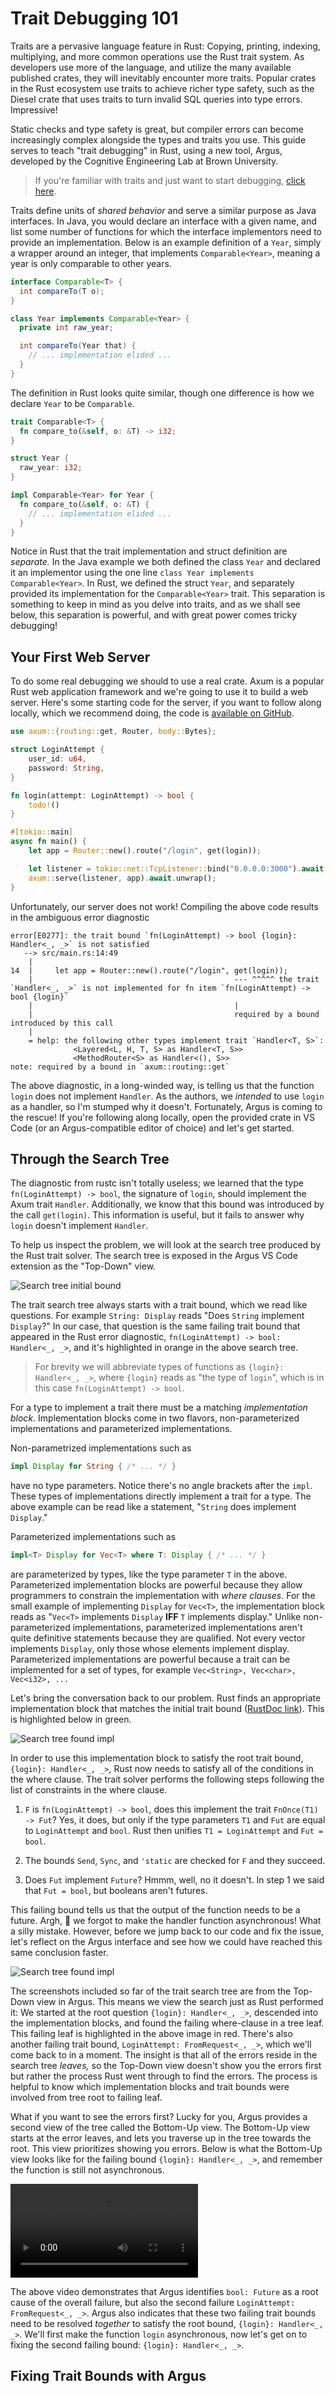 # Trait Debugging 101

Traits are a pervasive language feature in Rust: Copying, printing, indexing, multiplying, and more common operations use the Rust trait system. As developers use more of the language, and utilize the many available published crates, they will inevitably encounter more traits. Popular crates in the Rust ecosystem use traits to achieve richer type safety, such as the Diesel crate that uses traits to turn invalid SQL queries into type errors. Impressive!

Static checks and type safety is great, but compiler errors can become increasingly complex alongside the types and traits you use. This guide serves to teach "trait debugging" in Rust, using a new tool, Argus, developed by the Cognitive Engineering Lab at Brown University.

> If you're familiar with traits and just want to start debugging, [click here](#your-first-web-server).

Traits define units of *shared behavior* and serve a similar purpose as Java interfaces. In Java, you would declare an interface with a given name, and list some number of functions for which the interface implementors need to provide an implementation. Below is an example definition of a `Year`, simply a wrapper around an integer, that implements `Comparable<Year>`, meaning a year is only comparable to other years.

```java
interface Comparable<T> {
  int compareTo(T o);
}

class Year implements Comparable<Year> {
  private int raw_year;

  int compareTo(Year that) {
    // ... implementation elided ...
  }
}
```

The definition in Rust looks quite similar, though one difference is how we declare `Year` to be `Comparable`.

```rust
trait Comparable<T> {
  fn compare_to(&self, o: &T) -> i32;
}

struct Year {
  raw_year: i32;
}

impl Comparable<Year> for Year {
  fn compare_to(&self, o: &T) {
    // ... implementation elided ...
  }
}
```

Notice in Rust that the trait implementation and struct definition are *separate.* In the Java example we both defined the class `Year` and declared it an implementor using the one line `class Year implements Comparable<Year>`. In Rust, we defined the struct `Year`, and separately provided its implementation for the `Comparable<Year>` trait. This separation is something to keep in mind as you delve into traits, and as we shall see below, this separation is powerful, and with great power comes tricky debugging!

## Your First Web Server

To do some real debugging we should to use a real crate. Axum is a popular Rust web application framework and we're going to use it to build a web server. Here's some starting code for the server, if you want to follow along locally, which we recommend doing, the code is [available on GitHub](TODO).

```rust 
use axum::{routing::get, Router, body::Bytes};

struct LoginAttempt {
    user_id: u64,
    password: String,
}

fn login(attempt: LoginAttempt) -> bool {
    todo!()
}

#[tokio::main]
async fn main() {
    let app = Router::new().route("/login", get(login));

    let listener = tokio::net::TcpListener::bind("0.0.0.0:3000").await.unwrap();
    axum::serve(listener, app).await.unwrap();
}
```

Unfortunately, our server does not work! Compiling the above code results in the ambiguous error diagnostic

```text 
error[E0277]: the trait bound `fn(LoginAttempt) -> bool {login}: Handler<_, _>` is not satisfied
   --> src/main.rs:14:49
    |
14  |     let app = Router::new().route("/login", get(login));
    |                                             --- ^^^^^ the trait `Handler<_, _>` is not implemented for fn item `fn(LoginAttempt) -> bool {login}`            
    |                                             |
    |                                             required by a bound introduced by this call
    |
    = help: the following other types implement trait `Handler<T, S>`:
              <Layered<L, H, T, S> as Handler<T, S>>
              <MethodRouter<S> as Handler<(), S>>
note: required by a bound in `axum::routing::get`
```

The above diagnostic, in a long-winded way, is telling us that the function `login` does not implement `Handler`. As the authors, we *intended* to use `login` as a handler, so I'm stumped why it doesn't. Fortunately, Argus is coming to the rescue! If you're following along locally, open the provided crate in VS Code (or an Argus-compatible editor of choice) and let's get started.

## Through the Search Tree

The diagnostic from rustc isn't totally useless; we learned that the type `fn(LoginAttempt) -> bool`, the signature of `login`, should implement the Axum trait `Handler`. Additionally, we know that this bound was introduced by the call `get(login)`. This information is useful, but it fails to answer why `login` doesn't implement `Handler`.

To help us inspect the problem, we will look at the search tree produced by the Rust trait solver. The search tree is exposed in the Argus VS Code extension as the "Top-Down" view.

![Search tree initial bound](assets/axum-hello-server/top-down-root-highlighted.png)

The trait search tree always starts with a trait bound, which we read like questions. For example `String: Display` reads "Does `String` implement `Display`?" In our case, that question is the same failing trait bound that appeared in the Rust error diagnostic, `fn(LoginAttempt) -> bool: Handler<_, _>`, and it's highlighted in orange in the above search tree. 

> For brevity we will abbreviate types of functions as `{login}: Handler<_, _>`, where `{login}` reads as "the type of `login`", which is in this case `fn(LoginAttempt) -> bool`.

For a type to implement a trait there must be a matching *implementation block*. Implementation blocks come in two flavors, non-parameterized implementations and parameterized implementations. 

Non-parametrized implementations such as 

```rust 
impl Display for String { /* ... */ }
```

have no type parameters. Notice there's no angle brackets after the `impl`. These types of implementations directly implement a trait for a type. The above example can be read like a statement, "`String` does implement `Display`."

Parameterized implementations such as

```rust
impl<T> Display for Vec<T> where T: Display { /* ... */ }
```

are parameterized by types, like the type parameter `T` in the above. Parameterized implementation blocks are powerful because they allow programmers to constrain the implementation with *where clauses*. For the small example of implementing `Display` for `Vec<T>`, the implementation block reads as "`Vec<T>` implements `Display` **IFF** `T` implements display." Unlike non-parameterized implementations, parameterized implementations aren't quite definitive statements because they are qualified. Not every vector implements `Display`, only those whose elements implement display. Parameterized implementations are powerful because a trait can be implemented for a set of types, for example `Vec<String>, Vec<char>, Vec<i32>, ...`

Let's bring the conversation back to our problem. Rust finds an appropriate implementation block that matches the initial trait bound ([RustDoc link](https://docs.rs/axum/latest/axum/handler/trait.Handler.html#impl-Handler%3C(M,+T1),+S%3E-for-F)). This is highlighted below in green.

![Search tree found impl](assets/axum-hello-server/top-down-impl-highlighted.png)

In order to use this implementation block to satisfy the root trait bound, `{login}: Handler<_, _>`, Rust now needs to satisfy all of the conditions in the where clause. The trait solver performs the following steps following the list of constraints in the where clause.

1. `F` is `fn(LoginAttempt) -> bool`, does this implement the trait `FnOnce(T1) -> Fut`? Yes, it does, but only if the type parameters `T1` and `Fut` are equal to `LoginAttempt` and `bool`. Rust then unifies `T1 = LoginAttempt` and `Fut = bool`.

2. The bounds `Send`, `Sync`, and `'static` are checked for `F` and they succeed.

3. Does `Fut` implement `Future`? Hmmm, well, no it doesn't. In step 1 we said that `Fut = bool`, but booleans aren't futures.

This failing bound tells us that the output of the function needs to be a future. Argh, 🤦 we forgot to make the handler function asynchronous! What a silly mistake. However, before we jump back to our code and fix the issue, let's reflect on the Argus interface and see how we could have reached this same conclusion faster.

![Search tree found impl](assets/axum-hello-server/top-down-error-highlighted.png)

The screenshots included so far of the trait search tree are from the Top-Down view in Argus. This means we view the search just as Rust performed it: We started at the root question `{login}: Handler<_, _>`, descended into the implementation blocks, and found the failing where-clause in a tree leaf. This failing leaf is highlighted in the above image in red. There's also another failing trait bound, `LoginAttempt: FromRequest<_, _>`, which we'll come back to in a moment. The insight is that all of the errors reside in the search tree *leaves,* so the Top-Down view doesn't show you the errors first but rather the process Rust went through to find the errors. The process is helpful to know which implementation blocks and trait bounds were involved from tree root to failing leaf.

What if you want to see the errors first? Lucky for you, Argus provides a second view of the tree called the Bottom-Up view. The Bottom-Up view starts at the error leaves, and lets you traverse up in the tree towards the root. This view prioritizes showing you errors. Below is what the Bottom-Up view looks like for the failing bound `{login}: Handler<_, _>`, and remember the function is still not asynchronous.


<video controls>
  <source alt="Bottom-Up Argus view" src="assets/axum-hello-server/bottom-up-start.mp4" type="video/mp4" />
</video>

The above video demonstrates that Argus identifies `bool: Future` as a root cause of the overall failure, but also the second failure `LoginAttempt: FromRequest<_, _>`. Argus also indicates that these two failing trait bounds need to be resolved *together* to satisfy the root bound, `{login}: Handler<_, _>`. We'll first make the function `login` asynchronous, now let's get on to fixing the second failing bound: `{login}: Handler<_, _>`.

## Fixing Trait Bounds with Argus


